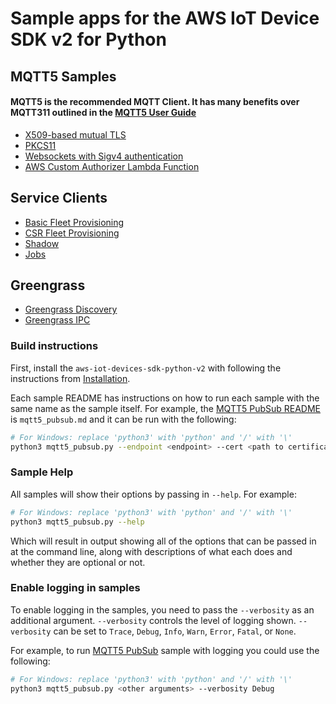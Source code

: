 # Sample apps for the AWS IoT Device SDK v2 for Python
## MQTT5 Samples
#### MQTT5 is the recommended MQTT Client. It has many benefits over MQTT311 outlined in the [MQTT5 User Guide](../documents/MQTT5_Userguide.md)
* [X509-based mutual TLS](./mqtt/mqtt5_x509.md)
* [PKCS11](./mqtt/mqtt5_pkcs11_connect.md)
* [Websockets with Sigv4 authentication](./mqtt/mqtt5_aws_websocket.md)
* [AWS Custom Authorizer Lambda Function](./mqtt/mqtt5_custom_auth.md)

## Service Clients
* [Basic Fleet Provisioning](./fleet_provisioning_basic.md)
* [CSR Fleet Provisioning](./fleet_provisioning_csr.md)
* [Shadow](./shadow.md)
* [Jobs](./jobs.md)

## Greengrass
* [Greengrass Discovery](./basic_discovery.md)
* [Greengrass IPC](./ipc_greengrass.md)

### Build instructions

First, install the `aws-iot-devices-sdk-python-v2` with following the instructions from [Installation](../README.md#Installation).

Each sample README has instructions on how to run each sample with the same name as the sample itself. For example, the [MQTT5 PubSub README](./mqtt5_pubsub.md) is `mqtt5_pubsub.md` and it can be run with the following:

``` sh
# For Windows: replace 'python3' with 'python' and '/' with '\'
python3 mqtt5_pubsub.py --endpoint <endpoint> --cert <path to certificate> --key <path to private key>
```

### Sample Help

All samples will show their options by passing in `--help`. For example:

``` sh
# For Windows: replace 'python3' with 'python' and '/' with '\'
python3 mqtt5_pubsub.py --help
```

Which will result in output showing all of the options that can be passed in at the command line, along with descriptions of what each does and whether they are optional or not.

### Enable logging in samples

To enable logging in the samples, you need to pass the `--verbosity` as an additional argument. `--verbosity` controls the level of logging shown. `--verbosity` can be set to `Trace`, `Debug`, `Info`, `Warn`, `Error`, `Fatal`, or `None`.

For example, to run [MQTT5 PubSub](./mqtt5_pubsub.md) sample with logging you could use the following:

``` sh
# For Windows: replace 'python3' with 'python' and '/' with '\'
python3 mqtt5_pubsub.py <other arguments> --verbosity Debug
```
